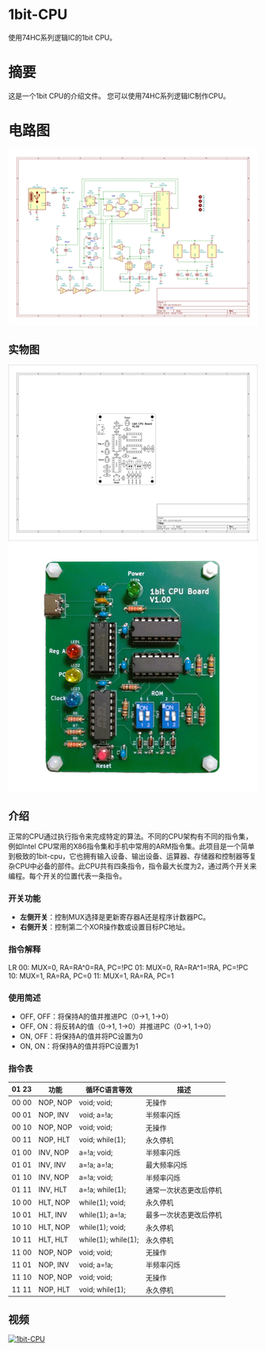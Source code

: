 # 1bit-CPU
使用74HC系列逻辑IC的1bit CPU。

# 摘要
这是一个1bit CPU的介绍文件。
您可以使用74HC系列逻辑IC制作CPU。

# 电路图
![1bit-cpu.jpg](./img/schematic.jpg)

## 实物图
[![実装図](./img/implementation-diagram.jpg)](./img/implementation-diagram.jpg)
[![実装例](./img/implementation-example.jpg)](./img/implementation-example.jpg)



## 介绍
正常的CPU通过执行指令来完成特定的算法。不同的CPU架构有不同的指令集，例如Intel CPU常用的X86指令集和手机中常用的ARM指令集。此项目是一个简单到极致的1bit-cpu，它也拥有输入设备、输出设备、运算器、存储器和控制器等复杂CPU中必备的部件。此CPU共有四条指令，指令最大长度为2，通过两个开关来编程。每个开关的位置代表一条指令。

### 开关功能
- **左侧开关**：控制MUX选择是更新寄存器A还是程序计数器PC。
- **右侧开关**：控制第二个XOR操作数或设置目标PC地址。

### 指令解释
LR
00: MUX=0, RA=RA^0=RA, PC=!PC
01: MUX=0, RA=RA^1=!RA, PC=!PC
10: MUX=1, RA=RA, PC=0
11: MUX=1, RA=RA, PC=1

### 使用简述
- OFF, OFF：将保持A的值并推进PC（0->1, 1->0）
- OFF, ON：将反转A的值（0->1, 1->0）并推进PC（0->1, 1->0）
- ON, OFF：将保持A的值并将PC设置为0
- ON, ON：将保持A的值并将PC设置为1

### 指令表
| 01 23 | 功能  | 循环C语言等效       | 描述                  |
|-------|-------|--------------------|-----------------------|
| 00 00 | NOP, NOP | void; void;       | 无操作                |
| 00 01 | NOP, INV | void; a=!a;       | 半频率闪烁            |
| 00 10 | NOP, NOP | void; void;       | 无操作                |
| 00 11 | NOP, HLT | void; while(1);   | 永久停机              |
| 01 00 | INV, NOP | a=!a; void;       | 半频率闪烁            |
| 01 01 | INV, INV | a=!a; a=!a;       | 最大频率闪烁          |
| 01 10 | INV, NOP | a=!a; void;       | 半频率闪烁            |
| 01 11 | INV, HLT | a=!a; while(1);   | 通常一次状态更改后停机|
| 10 00 | HLT, NOP | while(1); void;   | 永久停机              |
| 10 01 | HLT, INV | while(1); a=!a;   | 最多一次状态更改后停机|
| 10 10 | HLT, NOP | while(1); void;   | 永久停机              |
| 10 11 | HLT, HLT | while(1); while(1); | 永久停机            |
| 11 00 | NOP, NOP | void; void;       | 无操作                |
| 11 01 | NOP, INV | void; a=!a;       | 半频率闪烁            |
| 11 10 | NOP, NOP | void; void;       | 无操作                |
| 11 11 | NOP, HLT | void; while(1);   | 永久停机              |

## 视频
[![1bit-CPU](https://img.youtube.com/vi/7_g6IDrb5PI/0.jpg)](https://www.youtube.com/watch?v=7_g6IDrb5PI)